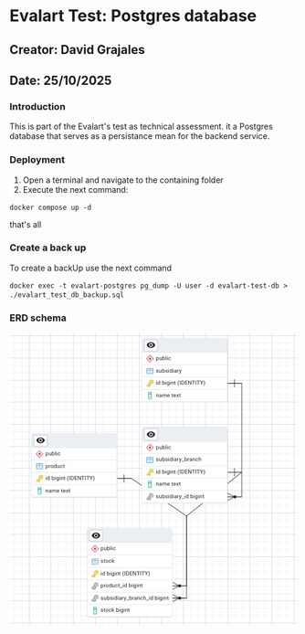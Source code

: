 # Evalart Test: Postgres database
## Creator: David Grajales

## Date: 25/10/2025

### Introduction

This is part of the Evalart's test as technical assessment. it a Postgres database that serves as a persistance 
 mean for the backend service.
 
 ### Deployment

 1) Open a terminal and navigate to the containing folder
 2) Execute the next command:

 ```shell
 docker compose up -d
 ```
that's all

### Create a back up

To create a backUp use the next command

```shell
docker exec -t evalart-postgres pg_dump -U user -d evalart-test-db > ./evalart_test_db_backup.sql
```

### ERD schema

![](dbSchema.png)

